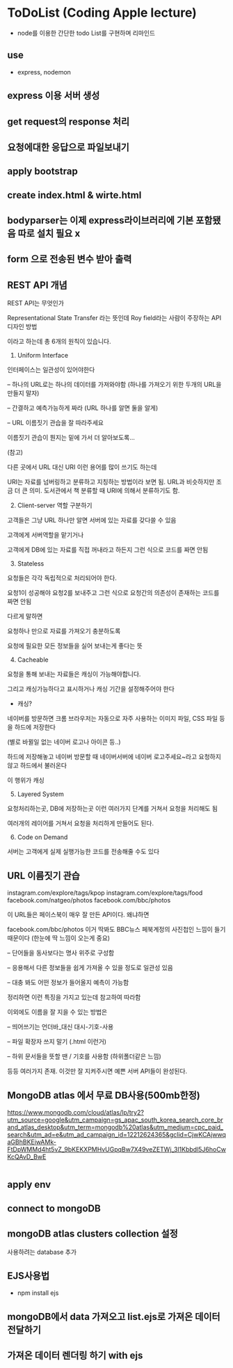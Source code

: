 # ToDoList (Coding Apple lecture)

- node를 이용한 간단한 todo List를 구현하며 리마인드

## use

- express, nodemon

## express 이용 서버 생성

## get request의 response 처리

## 요청에대한 응답으로 파일보내기

## apply bootstrap

## create index.html & wirte.html

## bodyparser는 이제 express라이브러리에 기본 포함됐음 따로 설치 필요 x

## form 으로 전송된 변수 받아 출력

## REST API 개념

REST API는 무엇인가

Representational State Transfer 라는 뜻인데 Roy field라는 사람이 주장하는 API 디자인 방법

이라고 하는데 총 6개의 원칙이 있습니다.

1. Uniform Interface

인터페이스는 일관성이 있어야한다

– 하나의 URL로는 하나의 데이터를 가져와야함 (하나를 가져오기 위한 두개의 URL을 만들지 말자)

– 간결하고 예측가능하게 짜라 (URL 하나를 알면 둘을 알게)

– URL 이름짓기 관습을 잘 따라주세요

이름짓기 관습이 뭔지는 밑에 가서 더 알아보도록...

(참고)

다른 곳에서 URL 대신 URI 이런 용어를 많이 쓰기도 하는데

URI는 자료를 넘버링하고 분류하고 지칭하는 방법이라 보면 됨.
URL과 비슷하지만 조금 더 큰 의미.
도서관에서 책 분류할 때 URI에 의해서 분류하기도 함.

2. Client-server 역할 구분하기

고객들은 그냥 URL 하나만 알면 서버에 있는 자료를 갖다쓸 수 있음

고객에게 서버역할을 맡기거나

고객에게 DB에 있는 자료를 직접 꺼내라고 하든지 그런 식으로 코드를 짜면 안됨

3. Stateless

요청들은 각각 독립적으로 처리되어야 한다.

요청1이 성공해야 요청2를 보내주고 그런 식으로 요청간의 의존성이 존재하는 코드를 짜면 안됨

다르게 말하면

요청하나 만으로 자료를 가져오기 충분하도록

요청에 필요한 모든 정보들을 실어 보내는게 좋다는 뜻

4. Cacheable

요청을 통해 보내는 자료들은 캐싱이 가능해야합니다.

그리고 캐싱가능하다고 표시하거나 캐싱 기간을 설정해주어야 한다

- 캐싱?

네이버를 방문하면 크롬 브라우저는 자동으로 자주 사용하는 이미지 파일, CSS 파일 등을 하드에 저장한다

(별로 바뀔일 없는 네이버 로고나 아이콘 등..)

하드에 저장해놓고 네이버 방문할 때 네이버서버에 네이버 로고주세요~라고 요청하지 않고 하드에서 불러온다

이 행위가 캐싱

5. Layered System

요청처리하는곳, DB에 저장하는곳 이런 여러가지 단계를 거쳐서 요청을 처리해도 됨

여러개의 레이어를 거쳐서 요청을 처리하게 만들어도 된다.

6. Code on Demand

서버는 고객에게 실제 실행가능한 코드를 전송해줄 수도 있다

## URL 이름짓기 관습

instagram.com/explore/tags/kpop
instagram.com/explore/tags/food
facebook.com/natgeo/photos
facebook.com/bbc/photos

이 URL들은 페이스북이 매우 잘 만든 API이다. 왜냐하면

facebook.com/bbc/photos 이거 딱봐도 BBC뉴스 페북계정의 사진첩인 느낌이 들기때문이다 (한눈에 딱 느낌이 오는게 중요)

– 단어들을 동사보다는 명사 위주로 구성함

– 응용해서 다른 정보들을 쉽게 가져올 수 있을 정도로 일관성 있음

– 대충 봐도 어떤 정보가 들어올지 예측이 가능함

정리하면 이런 특징을 가지고 있는데 참고하여 따라함

이외에도 이름을 잘 지을 수 있는 방법은

– 띄어쓰기는 언더바\_대신 대시-기호-사용

– 파일 확장자 쓰지 말기 (.html 이런거)

– 하위 문서들을 뜻할 땐 / 기호를 사용함 (하위폴더같은 느낌)

등등 여러가지 존재. 이것만 잘 지켜주시면 예쁜 서버 API들이 완성된다.

## MongoDB atlas 에서 무료 DB사용(500mb한정)

https://www.mongodb.com/cloud/atlas/lp/try2?utm_source=google&utm_campaign=gs_apac_south_korea_search_core_brand_atlas_desktop&utm_term=mongodb%20atlas&utm_medium=cpc_paid_search&utm_ad=e&utm_ad_campaign_id=12212624365&gclid=CjwKCAjwwqaGBhBKEiwAMk-FtDpWMMd4ht5vZ_9bKEKXPMHvUGpqBw7X49veZETWj_3l1Kbbdl5J6hoCwKcQAvD_BwE

```

```

## apply env

## connect to mongoDB

## mongoDB atlas clusters collection 설정

사용하려는 database 추가

## EJS사용법

- npm install ejs

## mongoDB에서 data 가져오고 list.ejs로 가져온 데이터 전달하기

## 가져온 데이터 렌더링 하기 with ejs
